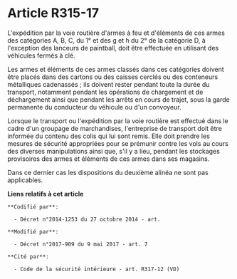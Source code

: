 # Article R315-17

L'expédition par la voie routière d'armes à feu et d'éléments de ces armes des catégories A, B, C, du 1° et des g et h du 2°
de la catégorie D, à l'exception des lanceurs de paintball, doit être effectuée en utilisant des véhicules fermés à clé.

Les armes et éléments de ces armes classés dans ces catégories doivent être placés dans des cartons ou des caisses cerclés ou
des conteneurs métalliques cadenassés ; ils doivent rester pendant toute la durée du transport, notamment pendant les
opérations de chargement et de déchargement ainsi que pendant les arrêts en cours de trajet, sous la garde permanente du
conducteur du véhicule ou d'un convoyeur.

Lorsque le transport ou l'expédition par la voie routière est effectué dans le cadre d'un groupage de marchandises,
l'entreprise de transport doit être informée du contenu des colis qui lui sont remis. Elle doit prendre les mesures de
sécurité appropriées pour se prémunir contre les vols au cours des diverses manipulations ainsi que, s'il y a lieu, pendant
les stockages provisoires des armes et éléments de ces armes dans ses magasins.

Dans ce dernier cas les dispositions du deuxième alinéa ne sont pas applicables.

**Liens relatifs à cet article**

	**Codifié par**:

	  - Décret n°2014-1253 du 27 octobre 2014 - art.

	**Modifié par**:

	  - Décret n°2017-909 du 9 mai 2017 - art. 7

	**Cité par**:

	  - Code de la sécurité intérieure - art. R317-12 (VD)
